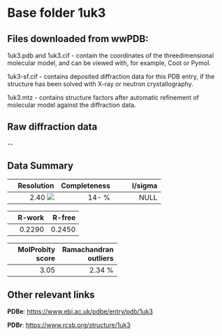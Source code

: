 # Base folder 1uk3

## Files downloaded from wwPDB:

1uk3.pdb and 1uk3.cif - contain the coordinates of the threedimensional molecular model, and can be viewed with, for example, Coot or Pymol.

1uk3-sf.cif - contains deposited diffraction data for this PDB entry, if the structure has been solved with X-ray or neutron crystallography.

1uk3.mtz - contains structure factors after automatic refinement of molecular model against the diffraction data.

## Raw diffraction data

--<br> 

## Data Summary
|   | Resolution | Completeness| I/sigma |
|---|-------------:|----------------:|--------------:|
|   |2.40 ![](https://github.com/thorn-lab/coronavirus_structural_task_force/blob/master/outreach/ang.svg)|  14- %|<img width=50/>NULL |

|   | **R-work**| **R-free**   
|---|-------------:|----------------:|           
||0.2290|0.2450|

|   |**MolProbity<br>score**| **Ramachandran<br>outliers** 
|---|-------------:|----------------:|
||3.05|2.34 %|

## Other relevant links 
**PDBe**:  https://www.ebi.ac.uk/pdbe/entry/pdb/1uk3
 
**PDBr**: https://www.rcsb.org/structure/1uk3 

